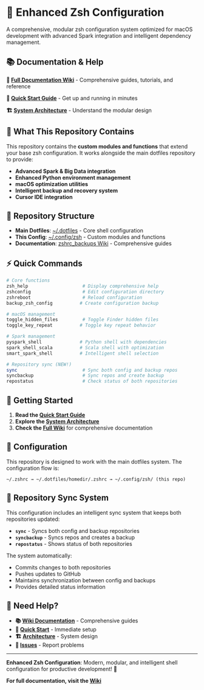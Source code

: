 # 🚀 Enhanced Zsh Configuration

A comprehensive, modular zsh configuration system optimized for macOS development with advanced Spark integration and intelligent dependency management.

## 📚 **Documentation & Help**

**📖 [Full Documentation Wiki](https://github.com/dheerajchand/zshrc_backups/wiki)** - Comprehensive guides, tutorials, and reference

**🚀 [Quick Start Guide](https://github.com/dheerajchand/zshrc_backups/wiki/Quick-Start)** - Get up and running in minutes

**🏗️ [System Architecture](https://github.com/dheerajchand/zshrc_backups/wiki/System-Architecture)** - Understand the modular design

## 🎯 **What This Repository Contains**

This repository contains the **custom modules and functions** that extend your base zsh configuration. It works alongside the main dotfiles repository to provide:

- **Advanced Spark & Big Data integration**
- **Enhanced Python environment management**
- **macOS optimization utilities**
- **Intelligent backup and recovery system**
- **Cursor IDE integration**

## 🔗 **Repository Structure**

- **Main Dotfiles**: [~/.dotfiles](https://github.com/dheerajchand/dotfiles) - Core shell configuration
- **This Config**: [~/.config/zsh](https://github.com/dheerajchand/siege_analytics_zshrc) - Custom modules and functions
- **Documentation**: [zshrc_backups Wiki](https://github.com/dheerajchand/zshrc_backups/wiki) - Comprehensive guides

## ⚡ **Quick Commands**

```bash
# Core functions
zsh_help                    # Display comprehensive help
zshconfig                   # Edit configuration directory
zshreboot                   # Reload configuration
backup_zsh_config          # Create configuration backup

# macOS management
toggle_hidden_files         # Toggle Finder hidden files
toggle_key_repeat          # Toggle key repeat behavior

# Spark management
pyspark_shell              # Python shell with dependencies
spark_shell_scala          # Scala shell with optimization
smart_spark_shell          # Intelligent shell selection

# Repository sync (NEW!)
sync                        # Sync both config and backup repos
syncbackup                  # Sync repos and create backup
repostatus                  # Check status of both repositories
```

## 🚀 **Getting Started**

1. **Read the [Quick Start Guide](https://github.com/dheerajchand/zshrc_backups/wiki/Quick-Start)**
2. **Explore the [System Architecture](https://github.com/dheerajchand/zshrc_backups/wiki/System-Architecture)**
3. **Check the [Full Wiki](https://github.com/dheerajchand/zshrc_backups/wiki)** for comprehensive documentation

## 🔧 **Configuration**

This repository is designed to work with the main dotfiles system. The configuration flow is:

```
~/.zshrc → ~/.dotfiles/homedir/.zshrc → ~/.config/zsh/ (this repo)
```

## 🔄 **Repository Sync System**

This configuration includes an intelligent sync system that keeps both repositories updated:

- **`sync`** - Syncs both config and backup repositories
- **`syncbackup`** - Syncs repos and creates a backup
- **`repostatus`** - Shows status of both repositories

The system automatically:
- Commits changes to both repositories
- Pushes updates to GitHub
- Maintains synchronization between config and backups
- Provides detailed status information

## 📖 **Need Help?**

- **📚 [Wiki Documentation](https://github.com/dheerajchand/zshrc_backups/wiki)** - Comprehensive guides
- **🚀 [Quick Start](https://github.com/dheerajchand/zshrc_backups/wiki/Quick-Start)** - Immediate setup
- **🏗️ [Architecture](https://github.com/dheerajchand/zshrc_backups/wiki/System-Architecture)** - System design
- **💬 [Issues](https://github.com/dheerajchand/siege_analytics_zshrc/issues)** - Report problems

---

**Enhanced Zsh Configuration**: Modern, modular, and intelligent shell configuration for productive development! 🚀

**For full documentation, visit the [Wiki](https://github.com/dheerajchand/zshrc_backups/wiki)**
